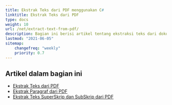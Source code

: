 ```yaml
---
title: Ekstrak Teks dari PDF menggunakan C#
linktitle: Ekstrak Teks dari PDF
type: docs
weight: 10
url: /net/extract-text-from-pdf/
description: Bagian ini berisi artikel tentang ekstraksi teks dari dokumen PDF menggunakan Aspose.PDF dalam C#.
lastmod: "2021-06-05"
sitemap:
    changefreq: "weekly"
    priority: 0.7
---
```


## Artikel dalam bagian ini

- [Ekstrak Teks dari PDF](/pdf/net/extract-text-from-all-pdf/)
- [Ekstrak Paragraf dari PDF](/pdf/net/extract-paragraph-from-pdf/)
- [Ekstrak Teks SuperSkrip dan SubSkrip dari PDF](/pdf/net/extract-superscripts-subscripts-from-pdf/)
